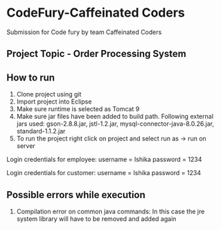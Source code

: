 # CodeFury-Caffeinated Coders

Submission for Code fury by team Caffeinated Coders

## Project Topic - Order Processing System

## How to run

1) Clone project using git
2) Import project into Eclipse
3) Make sure runtime is selected as Tomcat 9
4) Make sure jar files have been added to build path. Following external jars used: gson-2.8.8.jar, jstl-1.2.jar, mysql-connector-java-8.0.26.jar, standard-1.1.2.jar
5) To run the project right click on project and select run as -> run on server

Login credentials for employee:
username = Ishika
password = 1234

Login credentials for customer:
username = Ishika
password = 1234

## Possible errors while execution

1) Compilation error on common java commands: In this case the jre system library will have to be removed and added again
